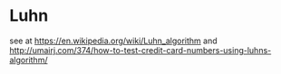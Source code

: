 # Luhn
see at https://en.wikipedia.org/wiki/Luhn_algorithm
and
http://umairj.com/374/how-to-test-credit-card-numbers-using-luhns-algorithm/
